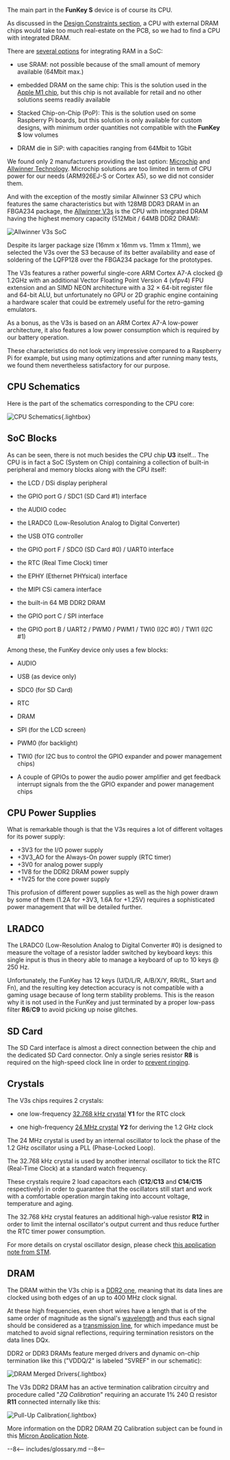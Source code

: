 The main part in the **FunKey S** device is of course its CPU.

As discussed in the [Design Constraints section][1], a CPU with
external DRAM chips would take too much real-estate on the PCB, so we
had to find a CPU with integrated DRAM.

There are [several options][2] for integrating RAM in a SoC:

 - use SRAM: not possible because of the small amount of memory
   available (64Mbit max.)

 - embedded DRAM on the same chip: This is the solution used in the
   [Apple M1 chip][3], but this chip is not available for retail and
   no other solutions seems readily available

 - Stacked Chip-on-Chip (PoP): This is the solution used on some
   Raspberry Pi boards, but this solution is only available for custom
   designs, with minimum order quantities not compatible with the
   **FunKey S** low volumes

 - DRAM die in SiP: with capacities ranging from 64Mbit to 1Gbit

We found only 2 manufacturers providing the last option:
[Microchip][4] and [Allwinner Technology][5]. Microchip solutions are
too limited in term of CPU power for our needs (ARM926EJ-S or Cortex
A5), so we did not consider them.

And with the exception of the mostly similar Allwinner S3 CPU which
features the same characteristics but with 128MB DDR3 DRAM in an
FBGA234 package, the [Allwinner V3s][6] is the CPU with integrated DRAM
having the highest memory capacity (512Mbit / 64MB DDR2 DRAM):

![Allwinner V3s SoC](/assets/images/Allwinner_V3s.jpeg)

Despite its larger package size (16mm x 16mm vs. 11mm x 11mm), we
selected the V3s over the S3 because of its better availability and
ease of soldering of the LQFP128 over the FBGA234 package for the
prototypes.

The V3s features a rather powerful single-core ARM Cortex A7-A clocked
@ 1.2GHz with an additional Vector Floating Point Version 4 (vfpv4)
FPU extension and an SIMD NEON architecture with a 32 × 64-bit
register file and 64-bit ALU, but unfortunately no GPU or 2D graphic
engine containing a hardware scaler that could be extremely useful for
the retro-gaming emulators.

As a bonus, as the V3s is based on an ARM Cortex A7-A low-power
architecture, it also features a low power consumption which is
required by our battery operation.

These characteristics do not look very impressive compared to a
Raspberry Pi for example, but using many optimizations and after
running many tests, we found them nevertheless satisfactory for our
purpose.

## CPU Schematics

Here is the part of the schematics corresponding to the CPU core:

![CPU Schematics](/assets/images/CPU_Schematics.png){.lightbox}

## SoC Blocks

As can be seen, there is not much besides the CPU chip **U3**
itself... The CPU is in fact a SoC (System on Chip) containing a
collection of built-in peripheral and memory blocks along with the CPU
itself:

 - the LCD / DSi display peripheral

 - the GPIO port G / SDC1 (SD Card #1) interface

 - the AUDIO codec

 - the LRADC0 (Low-Resolution Analog to Digital Converter)

 - the USB OTG controller

 - the GPIO port F / SDC0 (SD Card #0) / UART0 interface

 - the RTC (Real Time Clock) timer

 - the EPHY (Ethernet PHYsical) interface

 - the MIPI CSi camera interface

 - the built-in 64 MB DDR2 DRAM

 - the GPIO port C / SPI interface

 - the GPIO port B / UART2 / PWM0 / PWM1 / TWI0 (I2C #0) / TWI1 (I2C
   #1)

Among these, the FunKey device only uses a few blocks:

 - AUDIO

 - USB (as device only)

 - SDC0 (for SD Card)

 - RTC

 - DRAM

 - SPI (for the LCD screen)

 - PWM0 (for backlight)

 - TWI0 (for I2C bus to control the GPIO expander and power management
   chips)

 - A couple of GPIOs to power the audio power amplifier and get
   feedback interrupt signals from the the GPIO expander and power
   management chips

## CPU Power Supplies

What is remarkable though is that the V3s requires a lot of different
voltages for its power supply:

 - +3V3 for the I/O power supply
 - +3V3_AO for the Always-On power supply (RTC timer)
 - +3V0 for analog power supply
 - +1V8 for the DDR2 DRAM power supply
 - +1V25 for the core power supply

This profusion of different power supplies as well as the high power
drawn by some of them (1.2A for +3V3, 1.6A for +1.25V) requires a
sophisticated power management that will be detailed further.

## LRADC0

The LRADC0 (Low-Resolution Analog to Digital Converter #0) is designed
to measure the voltage of a resistor ladder switched by keyboard keys:
this single input is thus in theory able to manage a keyboard of up to
10 keys @ 250 Hz.

Unfortunately, the FunKey has 12 keys (U/D/L/R, A/B/X/Y, RR/RL, Start
and Fn), and the resulting key detection accuracy is not compatible
with a gaming usage because of long term stability problems. This is
the reason why it is not used in the FunKey and just terminated by a
proper low-pass filter **R6**/**C9** to avoid picking up noise
glitches.

## SD Card

The SD Card interface is almost a direct connection between the chip
and the dedicated SD Card connector. Only a single series resistor
**R8** is required on the high-speed clock line in order to [prevent
ringing][7].

## Crystals

The V3s chips requires 2 crystals:

 - one low-frequency [32.768 kHz crystal][8] **Y1** for the RTC clock

 - one high-frequency [24 MHz crystal][9] **Y2** for deriving the 1.2
   GHz clock

The 24 MHz crystal is used by an internal oscillator to lock the phase
of the 1.2 GHz oscillator using a PLL (Phase-Locked Loop).

The 32.768 kHz crystal is used by another internal oscillator to tick
the RTC (Real-Time Clock) at a standard watch frequency.

These crystals require 2 load capacitors each (**C12**/**C13** and
**C14**/**C15** respectively) in order to guarantee that the
oscillators still start and work with a comfortable operation margin
taking into account voltage, temperature and aging.

The 32.768 kHz crystal features an additional high-value resistor
**R12** in order to limit the internal oscillator's output current and
thus reduce further the RTC timer power consumption.

For more details on crystal oscillator design, please check [this
application note from STM][10].

## DRAM

The DRAM within the V3s chip is a [DDR2 one][11], meaning that its
data lines are clocked using both edges of an up to 400 MHz clock
signal.

At these high frequencies, even short wires have a length that is of
the same order of magnitude as the signal's [wavelength][12] and thus
each signal should be considered as a [transmission line][13], for
which impedance must be matched to avoid signal reflections, requiring
termination resistors on the data lines DQx.

DDR2 or DDR3 DRAMs feature merged drivers and dynamic on-chip
termination like this ("VDDQ/2" is labeled "SVREF" in our schematic):

![DRAM Merged Drivers](/assets/images/DRAM_Merged_Drivers.png){.lightbox}

The V3s DDR2 DRAM has an active termination calibration circuitry and
procedure called "_ZQ Calibration_" requiring an accurate 1% 240 Ω
resistor **R11** connected internally like this:

![Pull-Up Calibration](/assets/images/Pull-Up_Calibration.png){.lightbox}

More information on the DDR2 DRAM ZQ Calibration subject can be found
in this [Micron Application Note][14].

[1]: /developers/hardware/design/#design-constraints
[2]: https://www.electronicsweekly.com/news/products/memory/how-to-guide-for-on-chip-memory-2012-06/
[3]: https://www.apple.com/mac/m1/
[4]: https://www.microchip.com/design-centers/32-bit-mpus/sip-som/system-in-package
[5]: https://www.allwinnertech.com/
[6]: https://linux-sunxi.org/images/f/f5/Allwinner_V3_Datasheet_V1.1.pdf
[7]: https://electronics.stackexchange.com/questions/7709/why-put-a-resistor-in-series-with-signal-line
[8]: https://github.com/FunKey-Project/FunKey-S-Hardware/blob/master/Datasheets/C55208_FC-12M32.768K12.5PF20PPM_2017-01-16.PDF
[9]: https://github.com/FunKey-Project/FunKey-S-Hardware/blob/master/Datasheets/C270485_24MHZ18PF%C2%B110PPM4PIN-20_%2B70%E2%84%83_2018-08-14.PDF
[10]: https://www.st.com/content/ccc/resource/technical/document/application_note/c6/eb/5e/11/e3/69/43/eb/CD00221665.pdf/files/CD00221665.pdf/jcr:content/translations/en.CD00221665.pdf
[11]: https://en.wikipedia.org/wiki/DDR2_SDRAM
[12]: https://en.wikipedia.org/wiki/Wavelength
[13]: https://en.wikipedia.org/wiki/Transmission_line
[14]: https://www.micron.com/-/media/client/global/Documents/Products/Technical%20Note/DRAM/TN4102.pdf

--8<--
includes/glossary.md
--8<--
